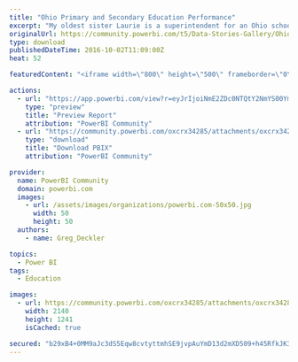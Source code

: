 ```yaml
---
title: "Ohio Primary and Secondary Education Performance"
excerpt: "My oldest sister Laurie is a superintendent for an Ohio school district and she sent me data about all of schools and school districts in Ohio. Ohio"
originalUrl: https://community.powerbi.com/t5/Data-Stories-Gallery/Ohio-Primary-and-Secondary-Education-Performance/m-p/74155
type: download
publishedDateTime: 2016-10-02T11:09:00Z
heat: 52

featuredContent: "<iframe width=\"800\" height=\"500\" frameborder=\"0\" src=\"https://app.powerbi.com/view?r=eyJrIjoiNmE2ZDc0NTQtY2NmYS00YmYxLWI5NzYtMTRkMzFhM2U4ZWI4IiwidCI6IjRhMDQyNzQzLTM3M2EtNDNkMi04MjdiLTAwM2Y0YzdiYTFlNSIsImMiOjN9\"></iframe>"

actions:
  - url: "https://app.powerbi.com/view?r=eyJrIjoiNmE2ZDc0NTQtY2NmYS00YmYxLWI5NzYtMTRkMzFhM2U4ZWI4IiwidCI6IjRhMDQyNzQzLTM3M2EtNDNkMi04MjdiLTAwM2Y0YzdiYTFlNSIsImMiOjN9"
    type: "preview"
    title: "Preview Report"
    attribution: "PowerBI Community"
  - url: "https://community.powerbi.com/oxcrx34285/attachments/oxcrx34285/DataStoriesGallery/351/2/LaurieSchoolDataNew.pbix"
    type: "download"
    title: "Download PBIX"
    attribution: "PowerBI Community"

provider:
  name: PowerBI Community
  domain: powerbi.com
  images:
    - url: /assets/images/organizations/powerbi.com-50x50.jpg
      width: 50
      height: 50
  authors:
    - name: Greg_Deckler

topics:
  - Power BI
tags:
  - Education

images:
  - url: https://community.powerbi.com/oxcrx34285/attachments/oxcrx34285/DataStoriesGallery/351/1/ohioschoolthumbnails.png
    width: 2140
    height: 1241
    isCached: true

secured: "b29xB4+0MM9aJc3dS5Eqw8cvtyttmhSE9jvpAuYmD13d2mXD509+h45RfkJK3tbDEYJcqNor8ZhMDGhuqcsMdPVvHmKCZNAa0eOZPglBRX7fqLcq518h5lzuVbczXPITerx1Dbf4wEoiDUsHiV5WYtgTRSyo2xg1oNdAsj+aLIDuB6rP0kgYzb03GZAEfrsyqNzHaCofdhZixUpnO+GRm8ZdIlbvnN1eRTY88q54k9Y1IilL4jDVCeTv5NHBj81E6RN4VtKhw6fyEffFou9Jk8y6rO+JpZcxF2r/QNLrAOEP/oXkjjzxGUXGGPSnQWrQc7DbMrAzu97DFwGXSdi+urvoLwiD6CGk6A/zKWmwJx65o1LFRktWtcG9i70mZm6B7b3UiA9dvyxiimZ0Vg87eidK1PsZeI2lod+Lyq1aGUE=;uogVP3F2asz2ZEhE3uLcLA=="
---
```


